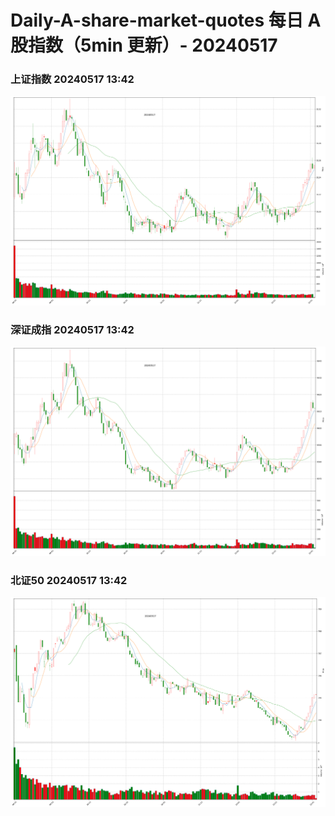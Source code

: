 
# Daily-A-share-market-quotes 每日 A 股指数（5min 更新）- 20240517

### 上证指数 20240517 13:42
![](./fig/2024/5/20240517-sh000001.png)

### 深证成指 20240517 13:42
![](./fig/2024/5/20240517-sz399001.png)

### 北证50 20240517 13:42
![](./fig/2024/5/20240517-bj899050.png)
